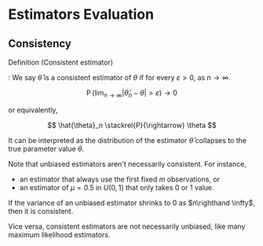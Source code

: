 # Estimators Evaluation


## Consistency

Definition (Consistent estimator)

: We say $\hat{\theta}$ is a consistent estimator of $\theta$ if for every $\varepsilon > 0$, as $n\rightarrow \infty$.


  $$
  \operatorname{P}\left(\lim_{n \rightarrow \infty} \left\vert \hat{\theta}_n - \theta \right\vert > \varepsilon \right) \rightarrow 0
  $$

  or equivalently,

  $$
  \hat{\theta}_n  \stackrel{P}{\rightarrow} \theta
  $$

It can be interpreted as the distribution of the estimator $\hat{\theta}$ collapses to the true parameter value $\theta$.

Note that unbiased estimators aren't necessarily consistent. For instance,

- an estimator that always use the first fixed $m$ observations, or
- an estimator of $\mu=0.5$ in $U(0,1)$ that only takes $0$ or $1$ value.

If the variance of an unbiased estimator shrinks to 0 as $n\righthand \infty$, then it is consistent.

Vice versa, consistent estimators are not necessarily unbiased, like many maximum likelihood estimators.
